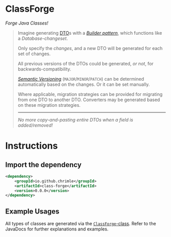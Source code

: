 # ClassForge

*Forge Java Classes!*

> Imagine generating [DTO](https://en.wikipedia.org/wiki/Data_transfer_object)s with a *[Builder pattern](https://en.wikipedia.org/wiki/Builder_pattern)*, which functions like a *Database-changeset*.
>
> Only specify the *changes*, and a new DTO will be generated for each set of changes.
> 
> All previous versions of the DTOs could be generated, *or not*, for backwards-compatibility.
> 
> *[Semantic Versioning](https://semver.org/)* (`MAJOR`/`MINOR`/`PATCH`) can be determined automatically based on the changes.
> Or it can be set manually.
> 
> Where applicable, migration strategies can be provided for migrating from one DTO to another DTO.
> Converters may be generated based on these migration strategies.
> 
> ---
> *No more copy-and-pasting entire DTOs when a field is added/removed!*

# Instructions

## Import the dependency

```xml
<dependency>
    <groupId>io.github.chrimle</groupId>
    <artifactId>class-forge</artifactId>
    <version>0.0.0</version>
</dependency>
```
## Example Usages

All types of classes are generated via the [`ClassForge`-class](src/main/java/io/github/chrimle/classforge/ClassForge.java).
Refer to the JavaDocs for further explanations and examples.


